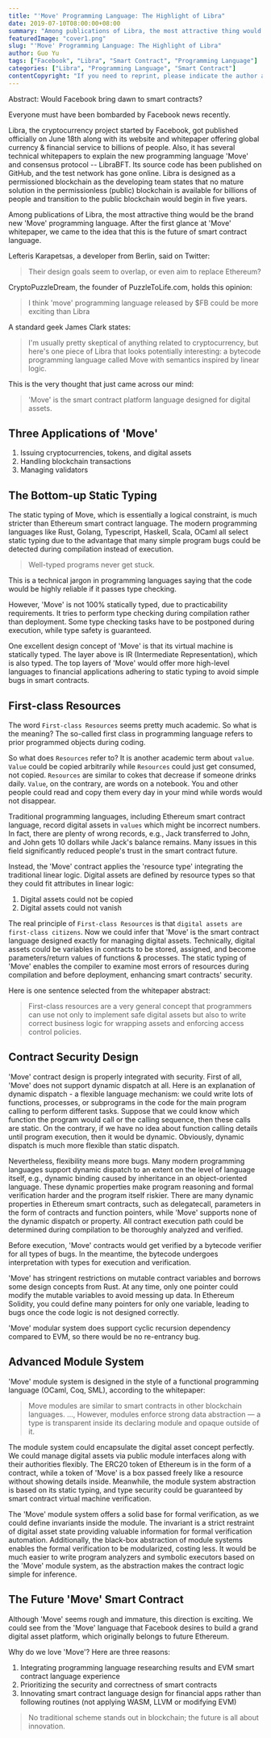 ```yaml
---
title: "'Move' Programming Language: The Highlight of Libra"
date: 2019-07-10T08:00:00+08:00
summary: "Among publications of Libra, the most attractive thing would be the brand new 'Move' programming language. After the first glance at 'Move' whitepaper, we came to the idea that this is the future of smart contract language."
featuredImage: "cover1.png"
slug: "'Move' Programming Language: The Highlight of Libra"
author: Guo Yu
tags: ["Facebook", "Libra", "Smart Contract", "Programming Language"]
categories: ["Libra", "Programming Language", "Smart Contract"]
contentCopyright: "If you need to reprint, please indicate the author and source of the article."
---
```


Abstract: Would Facebook bring dawn to smart contracts?


Everyone must have been bombarded by Facebook news recently.

Libra, the cryptocurrency project started by Facebook, got published officially on June 18th along with its website and whitepaper offering global currency & financial service to billions of people. Also, it has several technical whitepapers to explain the new programming language 'Move' and consensus protocol -- LibraBFT. Its source code has been published on GitHub, and the test network has gone online. Libra is designed as a permissioned blockchain as the developing team states that no mature solution in the permissionless (public) blockchain is available for billions of people and transition to the public blockchain would begin in five years.

Among publications of Libra, the most attractive thing would be the brand new 'Move' programming language. After the first glance at 'Move' whitepaper, we came to the idea that this is the future of smart contract language.

Lefteris Karapetsas, a developer from Berlin, said on Twitter:

> Their design goals seem to overlap, or even aim to replace Ethereum? 
> 

CryptoPuzzleDream, the founder of PuzzleToLife.com, holds this opinion:

> I think 'move' programming language released by $FB could be more exciting than Libra
> 

A standard geek James Clark states:

> I'm usually pretty skeptical of anything related to cryptocurrency, but here's one piece of Libra that looks potentially interesting: a bytecode programming language called Move with semantics inspired by linear logic. 
> 

This is the very thought that just came across our mind:

> 'Move' is the smart contract platform language designed for digital assets.


## Three Applications of 'Move'

1. Issuing cryptocurrencies, tokens, and digital assets
2. Handling blockchain transactions
3. Managing validators


## The Bottom-up Static Typing

The static typing of Move, which is essentially a logical constraint, is much stricter than Ethereum smart contract language. The modern programming languages like Rust, Golang, Typescript, Haskell, Scala, OCaml all select static typing due to the advantage that many simple program bugs could be detected during compilation instead of execution.

> Well-typed programs never get stuck. 

This is a technical jargon in programming languages saying that the code would be highly reliable if it passes type checking.

However, 'Move' is not 100% statically typed, due to practicability requirements. It tries to perform type checking during compilation rather than deployment. Some type checking tasks have to be postponed during execution, while type safety is guaranteed.

One excellent design concept of 'Move' is that its virtual machine is statically typed. The layer above is IR (Intermediate Representation), which is also typed. The top layers of 'Move' would offer more high-level languages to financial applications adhering to static typing to avoid simple bugs in smart contracts.

## First-class Resources

The word `First-class Resources` seems pretty much academic. So what is the meaning? The so-called first class in programming language refers to prior programmed objects during coding.

So what does `Resources` refer to? It is another academic term about `value`. `Value` could be copied arbitrarily while `Resources` could just get consumed, not copied. `Resources` are similar to cokes that decrease if someone drinks daily. `Value`, on the contrary, are words on a notebook. You and other people could read and copy them every day in your mind while words would not disappear.

Traditional programming languages, including Ethereum smart contract language, record digital assets in `values` which might be incorrect numbers. In fact, there are plenty of wrong records, e.g., Jack transferred to John, and John gets 10 dollars while Jack's balance remains. Many issues in this field significantly reduced people's trust in the smart contract future.

Instead, the 'Move' contract applies the 'resource type' integrating the traditional linear logic. Digital assets are defined by resource types so that they could fit attributes in linear logic:

1. Digital assets could not be copied
2. Digital assets could not vanish

The real principle of `First-class Resources` is that `digital assets are first-class citizens`. Now we could infer that 'Move' is the smart contract language designed exactly for managing digital assets. Technically, digital assets could be variables in contracts to be stored, assigned, and become parameters/return values of functions & processes. The static typing of 'Move' enables the compiler to examine most errors of resources during compilation and before deployment, enhancing smart contracts' security.

Here is one sentence selected from the whitepaper abstract:

> First-class resources are a very general concept that programmers can use not only to implement safe digital assets but also to write correct business logic for wrapping assets and enforcing access control policies.


## Contract Security Design

'Move' contract design is properly integrated with security. First of all, 'Move' does not support dynamic dispatch at all. Here is an explanation of dynamic dispatch - a flexible language mechanism: we could write lots of functions, processes, or subprograms in the code for the main program calling to perform different tasks. Suppose that we could know which function the program would call or the calling sequence, then these calls are static. On the contrary, if we have no idea about function calling details until program execution, then it would be dynamic. Obviously, dynamic dispatch is much more flexible than static dispatch.

Nevertheless, flexibility means more bugs. Many modern programming languages support dynamic dispatch to an extent on the level of language itself, e.g., dynamic binding caused by inheritance in an object-oriented language. These dynamic properties make program reasoning and formal verification harder and the program itself riskier. There are many dynamic properties in Ethereum smart contracts, such as delegatecall, parameters in the form of contracts and function pointers, while 'Move' supports none of the dynamic dispatch or property. All contract execution path could be determined during compilation to be thoroughly analyzed and verified.

Before execution, 'Move' contracts would get verified by a bytecode verifier for all types of bugs. In the meantime, the bytecode undergoes interpretation with types for execution and verification.

'Move' has stringent restrictions on mutable contract variables and borrows some design concepts from Rust. At any time, only one pointer could modify the mutable variables to avoid messing up data. In Ethereum Solidity, you could define many pointers for only one variable, leading to bugs once the code logic is not designed correctly.

'Move' modular system does support cyclic recursion dependency compared to EVM, so there would be no re-entrancy bug.

## Advanced Module System

'Move' module system is designed in the style of a functional programming language (OCaml, Coq, SML), according to the whitepaper:

> Move modules are similar to smart contracts in other blockchain languages. ..., However, modules enforce strong data abstraction — a type is transparent inside its declaring module and opaque outside of it.

The module system could encapsulate the digital asset concept perfectly. We could manage digital assets via public module interfaces along with their authorities flexibly. The ERC20 token of Ethereum is in the form of a contract, while a token of 'Move' is a box passed freely like a resource without showing details inside. Meanwhile, the module system abstraction is based on its static typing, and type security could be guaranteed by smart contract virtual machine verification.

The 'Move' module system offers a solid base for formal verification, as we could define invariants inside the module. The invariant is a strict restraint of digital asset state providing valuable information for formal verification automation. Additionally, the black-box abstraction of module systems enables the formal verification to be modularized, costing less. It would be much easier to write program analyzers and symbolic executors based on the 'Move' module system, as the abstraction makes the contract logic simple for inference.


## The Future 'Move' Smart Contract

Although 'Move' seems rough and immature, this direction is exciting. We could see from the 'Move' language that Facebook desires to build a grand digital asset platform, which originally belongs to future Ethereum.

Why do we love 'Move'? Here are three reasons:

1. Integrating programming language researching results and EVM smart contract language experience
2. Prioritizing the security and correctness of smart contracts
3. Innovating smart contract language design for financial apps rather than following routines (not applying WASM, LLVM or modifying EVM)

> No traditional scheme stands out in blockchain; the future is all about innovation.
